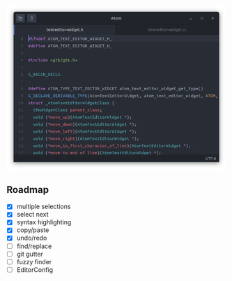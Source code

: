 ![screenshot](screenshot.png)

## Roadmap

- [x] multiple selections
- [x] select next
- [x] syntax highlighting
- [x] copy/paste
- [x] undo/redo
- [ ] find/replace
- [ ] git gutter
- [ ] fuzzy finder
- [ ] EditorConfig
